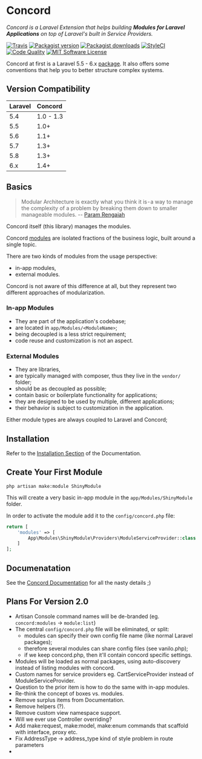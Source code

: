 # Concord

_Concord is a Laravel Extension that helps building **Modules for Laravel Applications** on top of Laravel's built in Service Providers._

[![Travis](https://img.shields.io/travis/artkonekt/concord.svg?style=flat-square)](https://travis-ci.org/artkonekt/concord)
[![Packagist version](https://img.shields.io/packagist/v/konekt/concord.svg?style=flat-square)](https://packagist.org/packages/konekt/concord)
[![Packagist downloads](https://img.shields.io/packagist/dt/konekt/concord.svg?style=flat-square)](https://packagist.org/packages/konekt/concord)
[![StyleCI](https://styleci.io/repos/65661796/shield?branch=master)](https://styleci.io/repos/65661796)
[![Code Quality](https://img.shields.io/scrutinizer/quality/g/artkonekt/concord?style=flat-square)](https://scrutinizer-ci.com/g/artkonekt/concord/)
[![MIT Software License](https://img.shields.io/badge/license-MIT-blue.svg?style=flat-square)](LICENSE.md)

Concord at first is a Laravel 5.5 - 6.x
[package](https://laravel.com/docs/5.8/packages). It also offers some
conventions that help you to better structure complex systems.

## Version Compatibility

| Laravel | Concord   |
|:--------|:----------|
| 5.4     | 1.0 - 1.3 |
| 5.5     | 1.0+      |
| 5.6     | 1.1+      |
| 5.7     | 1.3+      |
| 5.8     | 1.3+      |
| 6.x     | 1.4+      |

## Basics

> Modular Architecture is exactly what you think it is - a way to manage the
> complexity of a problem by breaking them down to smaller manageable modules.
> -- [Param Rengaiah](https://medium.com/on-software-architecture/on-modular-architectures-53ec61f88ff4)

Concord itself (this library) manages the modules.

Concord [modules](https://konekt.dev/concord/1.4/modules) are isolated
fractions of the business logic, built around a single topic.

There are two kinds of modules from the usage perspective:

- in-app modules,
- external modules.

Concord is not aware of this difference at all, but they represent two different
approaches of modularization.


### In-app Modules

- They are part of the application's codebase;
- are located in `app/Modules/<ModuleName>`;
- being decoupled is a less strict requirement;
- code reuse and customization is not an aspect.

### External Modules

- They are libraries,
- are typically managed with composer, thus they live in the `vendor/` folder;
- should be as decoupled as possible;
- contain basic or boilerplate functionality for applications;
- they are designed to be used by multiple, different applications;
- their behavior is subject to customization in the application.

Either module types are always coupled to Laravel and Concord;

## Installation

Refer to the [Installation Section](https://konekt.dev/concord/1.4/installation) of the Documentation.

## Create Your First Module

```
php artisan make:module ShinyModule
```

This will create a very basic in-app module in the `app/Modules/ShinyModule` folder.

In order to activate the module add it to the `config/concord.php` file:

```php
return [
    'modules' => [
        App\Modules\ShinyModule\Providers\ModuleServiceProvider::class
    ]
];
```

## Documenatation

See the [Concord Documentation](https://konekt.dev/concord/1.4) for all the
nasty details ;)

## Plans For Version 2.0

- Artisan Console command names will be de-branded (eg. `concord:modules` -> `module:list`)
- The central `config/concord.php` file will be eliminated, or split:
    - modules can specify their own config file name (like normal Laravel packages);
    - therefore several modules can share config files (see vanilo.php);
    - if we keep concord.php, then it'll contain concord specific settings.
- Modules will be loaded as normal packages, using auto-discovery instead of listing modules with concord.
- Custom names for service providers eg. CartServiceProvider instead of ModuleServiceProvider.
- Question to the prior item is how to do the same with in-app modules.
- Re-think the concept of boxes vs. modules.
- Remove surplus items from Documentation.
- Remove helpers (?).
- Remove custom view namespace support.
- Will we ever use Controller overriding?
- Add make:request, make:model, make:enum commands that scaffold with interface, proxy etc.
- Fix AddressType -> address_type kind of style problem in route parameters
- 
